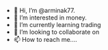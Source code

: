 - 👋 Hi, I’m @arminak77.
- 👀 I’m interested in money.
- 🌱 I’m currently learning trading
- 💞️ I’m looking to collaborate on
- 📫 How to reach me....

<!---
arminak77/arminak77 is a ✨ special ✨ repository because its `README.md` (this file) appears on your GitHub profile.
You can click the Preview link to take a look at your changes.
--->
